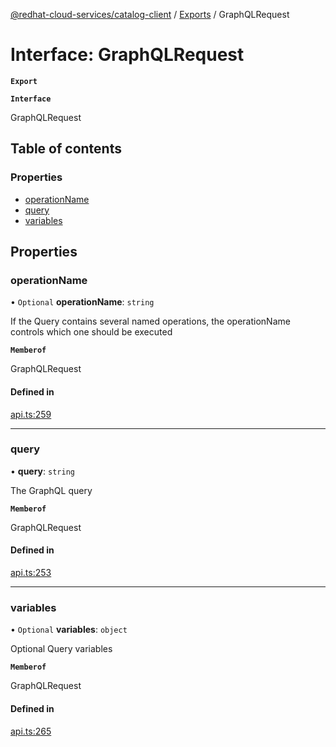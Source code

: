 [@redhat-cloud-services/catalog-client](../README.md) / [Exports](../modules.md) / GraphQLRequest

# Interface: GraphQLRequest

**`Export`**

**`Interface`**

GraphQLRequest

## Table of contents

### Properties

- [operationName](GraphQLRequest.md#operationname)
- [query](GraphQLRequest.md#query)
- [variables](GraphQLRequest.md#variables)

## Properties

### operationName

• `Optional` **operationName**: `string`

If the Query contains several named operations, the operationName controls which one should be executed

**`Memberof`**

GraphQLRequest

#### Defined in

[api.ts:259](https://github.com/mkholjuraev/javascript-clients/blob/master/packages/catalog/api.ts#L259)

___

### query

• **query**: `string`

The GraphQL query

**`Memberof`**

GraphQLRequest

#### Defined in

[api.ts:253](https://github.com/mkholjuraev/javascript-clients/blob/master/packages/catalog/api.ts#L253)

___

### variables

• `Optional` **variables**: `object`

Optional Query variables

**`Memberof`**

GraphQLRequest

#### Defined in

[api.ts:265](https://github.com/mkholjuraev/javascript-clients/blob/master/packages/catalog/api.ts#L265)
